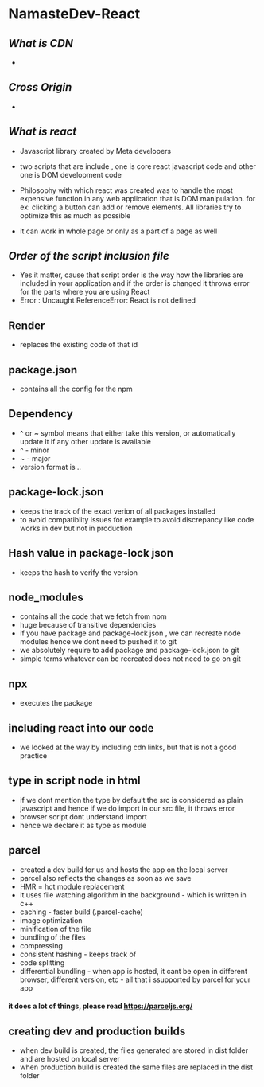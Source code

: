 # NamasteDev-React

## _What is CDN_

- 

## _Cross Origin_

- 


## _What is react_

- Javascript library created by Meta developers

- two scripts that are include , one is core react javascript code and other one is DOM development code

- Philosophy with which react was created was to handle the most expensive function in any web application that is DOM manipulation. for ex: clicking a button can add or remove elements. All libraries try to optimize this as much as possible

- it can work in whole page or only as a part of a page as well

## _Order of the script inclusion file_

- Yes it matter, cause that script order is the way how the libraries are included in your application and if the order is changed it throws error for the parts where you are using React
- Error : Uncaught ReferenceError: React is not defined


## Render

- replaces the existing code of that id 

## package.json

- contains all the config for the npm 

## Dependency

- ^ or ~ symbol means that either take this version, or automatically update it if any other update is available
- ^ - minor
- ~ - major
- version format is <major>.<minor>.<patch>

## package-lock.json

- keeps the track of the exact verion of all packages installed
- to avoid compatiblity issues for example to avoid discrepancy like code works in dev but not in production

## Hash value in package-lock json

- keeps the hash to verify the version 

## node_modules

- contains all the code that we fetch from npm
- huge because of transitive dependencies
- if you have package and package-lock json , we can recreate node modules hence we dont need to pushed it to git
- we absolutely require to add package and package-lock.json to git
- simple terms whatever can be recreated does not need to go on git

## npx 
- executes the package

## including react into our code
- we looked at the way by including cdn links, but that is not a good practice 

## type in script node in html
- if we dont mention the type by default the src is considered as plain javascript and hence if we do import in our src file, it throws error 
- browser script dont understand import
- hence we declare it as type as module

## parcel
- created a dev build for us and hosts the app on the local server
- parcel also reflects the changes as soon as we save
- HMR = hot module replacement
- it uses file watching algorithm in the background - which is written in c++
- caching - faster build (.parcel-cache)
- image optimization 
- minification of the file 
- bundling of the files
- compressing 
- consistent hashing - keeps track of 
- code splitting 
- differential bundling - when app is hosted, it cant be open in different browser, different version, etc - all that i ssupported by parcel for your app
#### it does a lot of things, please read https://parceljs.org/ 


## creating dev and production builds 
- when dev build is created, the files generated are stored in dist folder and are hosted on local server
- when production build is created the same files are replaced in the dist folder